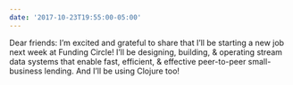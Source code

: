 ```yaml
---
date: '2017-10-23T19:55:00-05:00'
---
```

Dear friends: I’m excited and grateful to share that I’ll be starting a new job next week at Funding Circle! I’ll be designing, building, & operating stream data systems that enable fast, efficient, & effective peer-to-peer small-business lending. And I’ll be using Clojure too!
